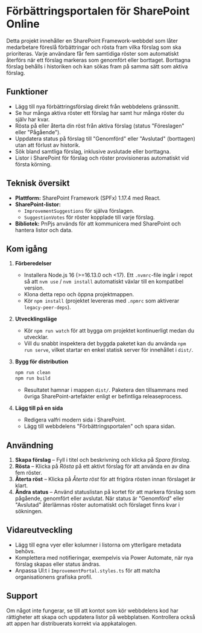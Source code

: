# Förbättringsportalen för SharePoint Online

Detta projekt innehåller en SharePoint Framework-webbdel som låter medarbetare föreslå förbättringar och rösta fram vilka förslag som ska prioriteras. Varje användare får fem samtidiga röster som automatiskt återförs när ett förslag markeras som genomfört eller borttaget. Borttagna förslag behålls i historiken och kan sökas fram på samma sätt som aktiva förslag.

## Funktioner

- Lägg till nya förbättringsförslag direkt från webbdelens gränssnitt.
- Se hur många aktiva röster ett förslag har samt hur många röster du själv har kvar.
- Rösta på eller återta din röst från aktiva förslag (status "Föreslagen" eller "Pågående").
- Uppdatera status på förslag till "Genomförd" eller "Avslutad" (borttagen) utan att förlust av historik.
- Sök bland samtliga förslag, inklusive avslutade eller borttagna.
- Listor i SharePoint för förslag och röster provisioneras automatiskt vid första körning.

## Teknisk översikt

- **Plattform:** SharePoint Framework (SPFx) 1.17.4 med React.
- **SharePoint-listor:**
  - `ImprovementSuggestions` för själva förslagen.
  - `SuggestionVotes` för röster kopplade till varje förslag.
- **Bibliotek:** PnPjs används för att kommunicera med SharePoint och hantera listor och data.

## Kom igång

1. **Förberedelser**
   - Installera Node.js 16 (>=16.13.0 och <17). Ett `.nvmrc`-file ingår i repot så att `nvm use` / `nvm install` automatiskt växlar till en kompatibel version.
   - Klona detta repo och öppna projektmappen.
   - Kör `npm install` (projektet levereras med `.npmrc` som aktiverar `legacy-peer-deps`).

2. **Utvecklingsläge**
   - Kör `npm run watch` för att bygga om projektet kontinuerligt medan du utvecklar.
   - Vill du snabbt inspektera det byggda paketet kan du använda `npm run serve`, vilket startar en enkel statisk server för innehållet i `dist/`.

3. **Bygg för distribution**
   ```bash
   npm run clean
   npm run build
   ```
   - Resultatet hamnar i mappen `dist/`. Paketera den tillsammans med övriga SharePoint-artefakter enligt er befintliga releaseprocess.

4. **Lägg till på en sida**
   - Redigera valfri modern sida i SharePoint.
   - Lägg till webbdelens "Förbättringsportalen" och spara sidan.

## Användning

1. **Skapa förslag** – Fyll i titel och beskrivning och klicka på *Spara förslag*.
2. **Rösta** – Klicka på *Rösta* på ett aktivt förslag för att använda en av dina fem röster.
3. **Återta röst** – Klicka på *Återta röst* för att frigöra rösten innan förslaget är klart.
4. **Ändra status** – Använd statuslistan på kortet för att markera förslag som pågående, genomfört eller avslutat. När status är "Genomförd" eller "Avslutad" återlämnas röster automatiskt och förslaget finns kvar i sökningen.

## Vidareutveckling

- Lägg till egna vyer eller kolumner i listorna om ytterligare metadata behövs.
- Komplettera med notifieringar, exempelvis via Power Automate, när nya förslag skapas eller status ändras.
- Anpassa UI:t i `ImprovementPortal.styles.ts` för att matcha organisationens grafiska profil.

## Support

Om något inte fungerar, se till att kontot som kör webbdelens kod har rättigheter att skapa och uppdatera listor på webbplatsen. Kontrollera också att appen har distribuerats korrekt via appkatalogen.
